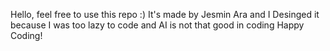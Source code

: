 Hello, feel free to use this repo :)
It's made by Jesmin Ara and I Desinged it because I was too lazy to code and AI is not that good in coding
Happy Coding!
